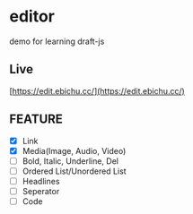 # editor
demo for learning draft-js

## Live
[https://edit.ebichu.cc/](https://edit.ebichu.cc/)

## FEATURE
+ [x] Link
+ [x] Media(Image, Audio, Video)
+ [ ] Bold, Italic, Underline, Del
+ [ ] Ordered List/Unordered List
+ [ ] Headlines
+ [ ] Seperator
+ [ ] Code
